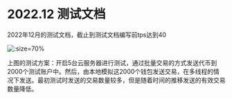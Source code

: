 # 2022.12 测试文档

2022年12月的测试文档，截止到测试文档编写前tps达到40

![](https://imgs.decision01.com/202212221506857.png ':size=70%')

 上图的测试方案：开启5台云服务器进行测试，通过批量交易的方式发送代币到2000个测试账户中。然后，由本地模拟这2000个钱包发送交易，在多线程的情况下发送。最初测试时发送的交易数量较多，但是随着时间的推移发送的有效交易数量降低。

